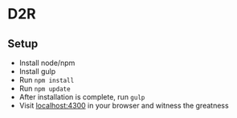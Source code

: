# D2R


## Setup
- Install node/npm
- Install gulp
- Run `npm install`
- Run `npm update`
- After installation is complete, run `gulp`
- Visit [localhost:4300](#) in your browser and witness the greatness


